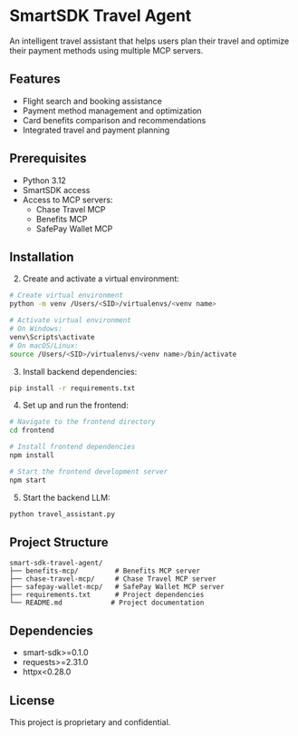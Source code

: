 # SmartSDK Travel Agent

An intelligent travel assistant that helps users plan their travel and optimize their payment methods using multiple MCP servers.

## Features

- Flight search and booking assistance
- Payment method management and optimization
- Card benefits comparison and recommendations
- Integrated travel and payment planning

## Prerequisites

- Python 3.12
- SmartSDK access
- Access to MCP servers:
  - Chase Travel MCP
  - Benefits MCP
  - SafePay Wallet MCP

## Installation

2. Create and activate a virtual environment:
```bash
# Create virtual environment
python -m venv /Users/<SID>/virtualenvs/<venv name>

# Activate virtual environment
# On Windows:
venv\Scripts\activate
# On macOS/Linux:
source /Users/<SID>/virtualenvs/<venv name>/bin/activate
```

3. Install backend dependencies:
```bash
pip install -r requirements.txt
```

4. Set up and run the frontend:
```bash
# Navigate to the frontend directory
cd frontend

# Install frontend dependencies
npm install

# Start the frontend development server
npm start
```

5. Start the backend LLM:
```bash
python travel_assistant.py
```

## Project Structure

```
smart-sdk-travel-agent/
├── benefits-mcp/         # Benefits MCP server
├── chase-travel-mcp/     # Chase Travel MCP server
├── safepay-wallet-mcp/   # SafePay Wallet MCP server
├── requirements.txt      # Project dependencies
└── README.md            # Project documentation
```

## Dependencies

- smart-sdk>=0.1.0
- requests>=2.31.0
- httpx<0.28.0

## License

This project is proprietary and confidential. 